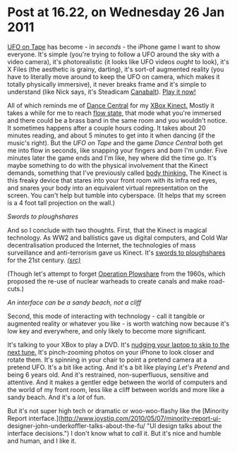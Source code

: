 # Post at 16.22, on Wednesday 26 Jan 2011

[UFO on Tape](http://killscreenmagazine.com/articles/ufo-tape "Article about
the game.") has become - in _seconds_ \- the iPhone game I want to show
everyone. It's simple (you're trying to follow a UFO around the sky with a
video camera), it's photorealistic (it looks like UFO videos _ought_ to look),
it's X Files (the aesthetic is grainy, darting), it's sort-of augmented
reality (you have to literally move around to keep the UFO on camera, which
makes it totally physically immersive), it never breaks frame and it's simple
to understand (like Nick says, it's Steadicam
[Canabalt](http://www.canabalt.com/ "Awesome iPhone running game.")). [Play it
now!](http://gamejolt.com/freeware/games/other/ufo-on-tape/3323/ "Videos and a
buy now button here.")

All of which reminds me of [Dance
Central](http://www.youtube.com/watch?v=Y-iKWe-U9bY "Demo") for my [XBox
Kinect.](http://www.xbox.com/en-US/kinect "XBox peripheral page.") Mostly it
takes a while for me to reach [flow
state,](<http://en.wikipedia.org/wiki/Flow_(psychology)> "Psychology concept")
that mode what you're immersed and there could be a brass band in the same
room and you wouldn't notice. It sometimes happens after a couple hours
coding. It takes about 20 minutes reading, and about 5 minutes to get into it
when dancing (if the music's right). But the _UFO on Tape_ and the game _Dance
Central_ both get me into flow in seconds, like snapping your fingers and
_bam_ I'm under. Five minutes later the game ends and I'm like, hey where did
the time go. It's maybe something to do with the physical involvement that the
Kinect demands, something that I've previously called [body
thinking.](http://interconnected.org/notes/2006/07/engaging/?p=28 "Engaging
Technology presentation from 2006.") The Kinect is this freaky device that
stares into your front room with its infra red eyes, and snares your body into
an equivalent virtual representation on the screen. You can't help but tumble
into cyberspace. (It helps that my screen is a 4 foot tall projection on the
wall.)

_Swords to ploughshares_

And so I conclude with two thoughts. First, that the Kinect is magical
technology. As WW2 and ballistics gave us digital computers, and Cold War
decentralisation produced the Internet, the technologies of mass surveillance
and anti-terrorism gave us Kinect. It's [swords to
ploughshares](http://en.wikipedia.org/wiki/Swords_to_ploughshares "Wikipedia
page.") for the 21st century.
_[(src)](https://twitter.com/#!/genmon/status/3066400222478336 "What I said on
Twitter.")_

(Though let's attempt to forget [Operation
Plowshare](http://en.wikipedia.org/wiki/Operation_Plowshare "ANOTHER Wikipedia
page.") from the 1960s, which proposed the re-use of nuclear warheads to
create canals and make road-cuts.)

_An interface can be a sandy beach, not a cliff_

Second, this mode of interacting with technology - call it tangible or
augmented reality or whatever you like - is worth watching now because it's
low key and everywhere, and only likely to become more significant.

It's talking to your XBox to play a DVD. It's [nudging your laptop to skip to
the next tune.](http://interconnected.org/home/2005/03/04/apples_powerbook "2005 bumptunes hack.") It's pinch-zooming photos on your iPhone to look
closer and rotate them. It's spinning in your chair to point a pretend camera
at a pretend UFO. It's a bit like acting. And it's a bit like playing _Let's
Pretend_ and being 6 years old. And it's restrained, non-superfluous,
sensitive and attentive. And it makes a gentler edge between the world of
computers and the world of my front room, less like a cliff between worlds and
more like a sandy beach. And it's a _lot_ of fun.

But it's not super high tech or dramatic or woo-woo-flashy like the [Minority
Report interface.](http://www.joystiq.com/2010/05/07/minority-report-ui-
designer-john-underkoffler-talks-about-the-fu/ "UI design talks about the
interface decisions.") I don't know what to _call_ it. But it's nice and
humble and human, and I like it.

